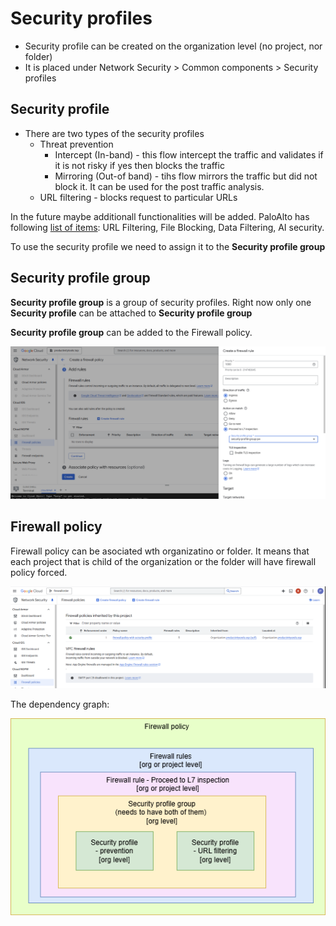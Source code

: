 # Security profiles

* Security profile can be created on the organization level (no project, nor folder)
* It is placed under Network Security \> Common components \> Security profiles  

## Security profile

* There are two types  of the security profiles  
  * Threat prevention 
    * Intercept (In-band) - this flow intercept the traffic and validates if it is not risky if yes then blocks the traffic
    * Mirroring (Out-of band) - tihs flow mirrors the traffic but did not block it. It can be used for the post traffic analysis.
  * URL filtering - blocks request to particular URLs

In the future maybe additionall functionalities will be added. PaloAlto has following [list of items](https://docs.paloaltonetworks.com/network-security/security-policy/administration/security-profiles): URL Filtering, File Blocking, Data Filtering, AI security.

To use the security profile we need to assign it to the **Security profile group**

## Security profile group

**Security profile group** is a group of security profiles. Right now only one **Security profile** can be attached to **Security profile group**

**Security profile group** can be added to the Firewall policy.

![firwall-policy](./images/firwall-policy.png)

## Firewall policy

Firewall policy can be asociated wth organizatino or folder. It means that each project that is child of the organization or the folder will have firewall policy forced. 

![inherited-policy](./images/inherited-policy.png)

The dependency graph:

![Networking-Security-profiles](./images/Networking-Security-profiles.png)


